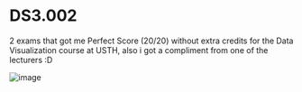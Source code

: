 # DS3.002

2 exams that got me Perfect Score (20/20) without extra credits for the Data Visualization course at USTH, also i got a compliment from one of the lecturers :D


![image](https://github.com/user-attachments/assets/a9414cee-c4ae-4770-9999-128a4c5c8e52)
